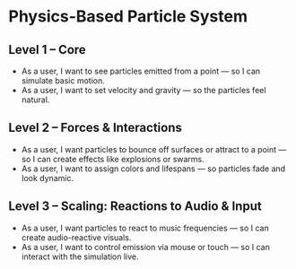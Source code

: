 # Physics-Based Particle System

## Level 1 – Core
- As a user, I want to see particles emitted from a point — so I can simulate basic motion.
- As a user, I want to set velocity and gravity — so the particles feel natural.

## Level 2 – Forces & Interactions
- As a user, I want particles to bounce off surfaces or attract to a point — so I can create effects like explosions or swarms.
- As a user, I want to assign colors and lifespans — so particles fade and look dynamic.

## Level 3 – Scaling: Reactions to Audio & Input
- As a user, I want particles to react to music frequencies — so I can create audio-reactive visuals.
- As a user, I want to control emission via mouse or touch — so I can interact with the simulation live.
